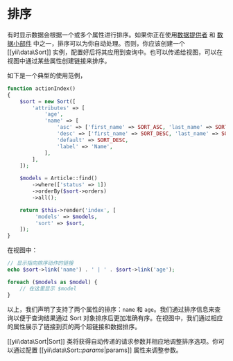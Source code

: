 # 排序

有时显示数据会根据一个或多个属性进行排序。如果你正在使用[数据提供者](output-data-providers.md) 和 [数据小部件](output-data-widgets.md) 中之一，排序可以为你自动处理。否则，你应该创建一个 [[yii\data\Sort]] 实例，配置好后将其应用到查询中。也可以传递给视图，可以在视图中通过某些属性创建链接来排序。

如下是一个典型的使用范例，

```php
function actionIndex()
{
    $sort = new Sort([
        'attributes' => [
            'age',
            'name' => [
                'asc' => ['first_name' => SORT_ASC, 'last_name' => SORT_ASC],
                'desc' => ['first_name' => SORT_DESC, 'last_name' => SORT_DESC],
                'default' => SORT_DESC,
                'label' => 'Name',
            ],
        ],
    ]);

    $models = Article::find()
        ->where(['status' => 1])
        ->orderBy($sort->orders)
        ->all();

    return $this->render('index', [
         'models' => $models,
         'sort' => $sort,
    ]);
}
```

在视图中：

```php
// 显示指向排序动作的链接
echo $sort->link('name') . ' | ' . $sort->link('age');

foreach ($models as $model) {
    // 在这里显示 $model
}
```

以上，我们声明了支持了两个属性的排序：`name` 和 `age`。我们通过排序信息来查询以便于查询结果通过 Sort 对象排序后更加准确有序。在视图中，我们通过相应的属性展示了链接到页的两个超链接和数据排序。

[[yii\data\Sort|Sort]] 类将获得自动传递的请求参数并相应地调整排序选项。你可以通过配置 [[yii\data\Sort::$params|$params]] 属性来调整参数。